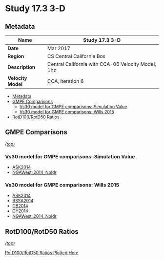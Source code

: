 # Study 17.3 3-D
## Metadata
| **Name** | Study 17.3 3-D |
|-----|-----|
| **Date** | Mar 2017 |
| **Region** | CS Central California Box |
| **Description** | Central California with CCA-06 Velocity Model, 1hz |
| **Velocity Model** | CCA, iteration 6 |

* [Metadata](#metadata)
* [GMPE Comparisons](#gmpe-comparisons)
  * [Vs30 model for GMPE comparisons: Simulation Value](#vs30-model-for-gmpe-comparisons-simulation-value)
  * [Vs30 model for GMPE comparisons: Wills 2015](#vs30-model-for-gmpe-comparisons-wills-2015)
* [RotD100/RotD50 Ratios](#rotd100rotd50-ratios)

## GMPE Comparisons
*[(top)](#study-173-3-d)*

### Vs30 model for GMPE comparisons: Simulation Value

* [ASK2014](gmpe_comparisons_ASK2014_Vs30Simulation/)
* [NGAWest_2014_NoIdr](gmpe_comparisons_NGAWest_2014_NoIdr_Vs30Simulation/)
### Vs30 model for GMPE comparisons: Wills 2015

* [ASK2014](gmpe_comparisons_ASK2014_Vs30Wills2015/)
* [BSSA2014](gmpe_comparisons_BSSA2014_Vs30Wills2015/)
* [CB2014](gmpe_comparisons_CB2014_Vs30Wills2015/)
* [CY2014](gmpe_comparisons_CY2014_Vs30Wills2015/)
* [NGAWest_2014_NoIdr](gmpe_comparisons_NGAWest_2014_NoIdr_Vs30Wills2015/)

## RotD100/RotD50 Ratios
*[(top)](#study-173-3-d)*

[RotD100/RotD50 Ratios Plotted Here](rotd_ratio_comparisons/)
